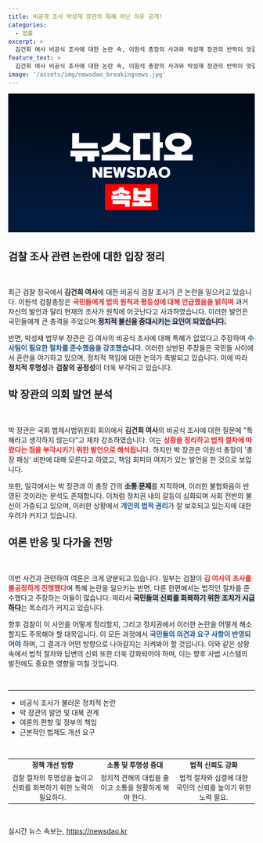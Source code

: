 ```yaml
---
title: 비공개 조사 박성재 장관의 특혜 아닌 이유 공개!
categories:
  - 법률
excerpt: >
  김건희 여사 비공식 조사에 대한 논란 속, 이원석 총장의 사과와 박성재 장관의 반박이 엇갈리며 정치권이 술렁이고 있다. 특혜 여부를 둘러싼 진실은 무엇일까? 클릭해서 그 내막을 알아보세요!
feature_text: >
  김건희 여사 비공식 조사에 대한 논란 속, 이원석 총장의 사과와 박성재 장관의 반박이 엇갈리며 정치권이 술렁이고 있다. 특혜 여부를 둘러싼 진실은 무엇일까? 클릭해서 그 내막을 알아보세요!
image: '/assets/img/newsdao_breakingnews.jpg'
---
```


<p><img src="/assets/img/newsdao_breakingnews.jpg" alt="pcversion 속보" /></p>

<h2 data-ke-size="size26">검찰 조사 관련 논란에 대한 입장 정리</h2>

<p data-ke-size="size16">&nbsp;</p>

<p data-ke-size="size16">최근 검찰 정국에서 <b>김건희 여사</b>에 대한 비공식 검찰 조사가 큰 논란을 일으키고 있습니다. 이원석 검찰총장은 <b><span style="color: #ee2323;">국민들에게 법의 원칙과 평등성에 대해 언급했음을 밝히며</span></b> 과거 자신의 발언과 달리 현재의 조사가 원칙에 어긋난다고 사과하였습니다. 이러한 발언은 국민들에게 큰 충격을 주었으며 <b><span style="background-color: #21538527;">정치적 불신을 증대시키는 요인이 되었습니다.</span></b></p>

<p data-ke-size="size16">반면, 박성재 법무부 장관은 김 여사의 비공식 조사에 대해 특혜가 없었다고 주장하며 <b><span style="color: #1a5490;">수사팀이 필요한 절차를 준수했음을 강조했습니다.</span></b> 이러한 상반된 주장들은 국민들 사이에서 혼란을 야기하고 있으며, 정치적 책임에 대한 논의가 촉발되고 있습니다. 이에 따라 <b>정치적 투명성</b>과 <b>검찰의 공정성</b>이 더욱 부각되고 있습니다. </p>

<h2 data-ke-size="size26">박 장관의 의회 발언 분석</h2>

<p data-ke-size="size16">&nbsp;</p>

<p data-ke-size="size16">박 장관은 국회 법제사법위원회 회의에서 <b>김건희 여사</b>의 비공식 조사에 대한 질문에 "특혜라고 생각하지 않는다"고 재차 강조하였습니다. 이는 <b><span style="color: #ee2323;">상황을 정리하고 법적 절차에 따랐다는 점을 부각시키기 위한 발언으로 해석됩니다.</span></b> 하지만 박 장관은 이원석 총장이 '총장 패싱' 비판에 대해 모른다고 하였고, 책임 회피의 여지가 있는 발언을 한 것으로 보입니다.</p>

<p data-ke-size="size16">또한, 일각에서는 박 장관과 이 총장 간의 <b><span style="background-color: #21538527;">소통 문제</span></b>를 지적하며, 이러한 불협화음이 반영된 것이라는 분석도 존재합니다. 이처럼 정치권 내의 갈등이 심화되며 사회 전반의 불신이 가중되고 있으며, 이러한 상황에서 <b><span style="color: #1a5490;">개인의 법적 권리</span></b>가 잘 보호되고 있는지에 대한 우려가 커지고 있습니다.</p>

<h2 data-ke-size="size26">여론 반응 및 다가올 전망</h2>

<p data-ke-size="size16">&nbsp;</p>

<p data-ke-size="size16">이번 사건과 관련하여 여론은 크게 양분되고 있습니다. 일부는 검찰이 <b><span style="color: #ee2323;">김 여사의 조사를 불공정하게 진행했다</span></b>며 특혜 논란을 일으키는 반면, 다른 한편에서는 법적인 절차를 준수했다고 주장하는 이들이 많습니다. 따라서 <b><span style="background-color: #21538527;">국민들의 신뢰를 회복하기 위한 조치가 시급하다</span></b>는 목소리가 커지고 있습니다.</p>

<p data-ke-size="size16">향후 검찰이 이 사안을 어떻게 정리할지, 그리고 정치권에서 이러한 논란을 어떻게 해소할지도 주목해야 할 대목입니다. 이 모든 과정에서 <b><span style="color: #1a5490;">국민들의 의견과 요구 사항이 반영되어야</span></b> 하며, 그 결과가 어떤 방향으로 나아갈지는 지켜봐야 할 것입니다. 이와 같은 상황 속에서 법적 절차와 답변의 신뢰 또한 더욱 강화되어야 하며, 이는 향후 사법 시스템의 발전에도 중요한 영향을 미칠 것입니다.</p>

<p data-ke-size="size16">&nbsp;</p>

<hr/>

<ul>
<li>비공식 조사가 불러온 정치적 논란</li>
<li>박 장관의 발언 및 대북 관계</li>
<li>여론의 편향 및 정부의 책임</li>
<li>근본적인 법제도 개선 요구</li>
</ul>

<p data-ke-size="size16">&nbsp;</p>

<table style="border-collapse: collapse; width: 100%;">
<tr>
<td style="text-align: center; height: 17px;"><b>정책 개선 방향</b></td>
<td style="text-align: center; height: 17px;"><b>소통 및 투명성 증대</b></td>
<td style="text-align: center; height: 17px;"><b>법적 신뢰도 강화</b></td>
</tr>
<tr>
<td style="text-align: center; height: 17px;">검찰 절차의 투명성을 높이고 신뢰를 회복하기 위한 노력이 필요하다.</td>
<td style="text-align: center; height: 17px;">정치적 견해의 대립을 줄이고 소통을 원활하게 해야 한다.</td>
<td style="text-align: center; height: 17px;">법적 절차와 심결에 대한 국민의 신뢰를 높이기 위한 노력 필요.</td>
</tr>
</table>

<p data-ke-size="size16">&nbsp;</p>
실시간 뉴스 속보는, <a href="https://newsdao.kr" rel="dofollow">https://newsdao.kr</a>


